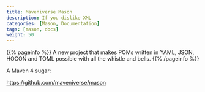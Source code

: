 ```yaml
---
title: Maveniverse Mason
description: If you dislike XML
categories: [Mason, Documentation]
tags: [mason, docs]
weight: 50
---
```


{{% pageinfo %}}
A new project that makes POMs written in YAML, JSON, HOCON and TOML possible with all the whistle and bells.
{{% /pageinfo %}}

A Maven 4 sugar:

https://github.com/maveniverse/mason
